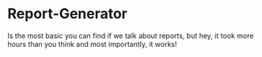 # Report-Generator
Is the most basic you can find if we talk about reports, but hey, it took more hours than you think and most importantly, it works!
